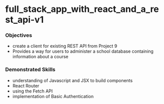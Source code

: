 # full_stack_app_with_react_and_a_rest_api-v1
 
### Objectives
- create a client for existing REST API from Project 9
- Provides a way for users to administer a school database containing information about a course


### Demonstrated Skills
- understanding of Javascript and JSX to build components
- React Router
- using the Fetch API
- implementation of Basic Authentication